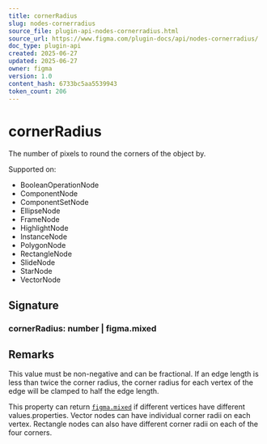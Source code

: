 ```yaml
---
title: cornerRadius
slug: nodes-cornerradius
source_file: plugin-api-nodes-cornerradius.html
source_url: https://www.figma.com/plugin-docs/api/nodes-cornerradius/
doc_type: plugin-api
created: 2025-06-27
updated: 2025-06-27
owner: figma
version: 1.0
content_hash: 6733bc5aa5539943
token_count: 206
---
```

# cornerRadius

The number of pixels to round the corners of the object by.

 Supported on:

- BooleanOperationNode
- ComponentNode
- ComponentSetNode
- EllipseNode
- FrameNode
- HighlightNode
- InstanceNode
- PolygonNode
- RectangleNode
- SlideNode
- StarNode
- VectorNode

## Signature

### cornerRadius: number | figma.mixed

## Remarks

This value must be non-negative and can be fractional. If an edge length is less than twice the corner radius, the corner radius for each vertex of the edge will be clamped to half the edge length.

This property can return [`figma.mixed`](/plugin-docs/api/properties/figma-mixed/)
 if different vertices have different values.properties. Vector nodes can have individual corner radii on each vertex. Rectangle nodes can also have different corner radii on each of the four corners.